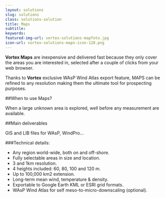```yaml
---
layout: solutions
slug: solutions
class: solutions-solution
title: Maps
subtitle:
keywords: 
featured-img-url: vortex-solutions-mapfoto.jpg
icon-url: vortex-solutions-maps-icon-128.png
---
```


<p class="lead"><strong>Vortex Maps</strong> are inexpensive and delivered fast because they only cover the areas you are interested in, selected after a couple of clicks from your web browser.</p>

Thanks to **Vortex** exclusive WAsP Wind Atlas export feature, MAPS can be refined to any resolution making them the ultimate tool for prospecting purposes.  

##When to use Maps?

When a large unknown area is explored, well before any measurement are available.

##Main deliverables

GIS and LIB files for WAsP, WindPro...

###Technical details:

- Any region world-wide, both on and off-shore.
- Fully selectable areas in size and location.
- 3 and 1km resolution.
- 4 heights included: 60, 80, 100 and 120 m.
- Up to 100,000 km2 extension.
- Long-term mean wind, temperature & density.
- Exportable to Google Earth KML or ESRI grid formats.
- WAsP Wind Atlas for self meso-to-micro-downscaling (optional).